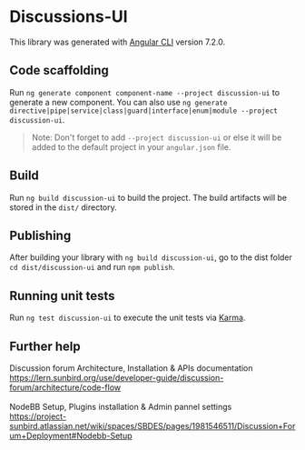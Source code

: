 # Discussions-UI

This library was generated with [Angular CLI](https://github.com/angular/angular-cli) version 7.2.0.

## Code scaffolding

Run `ng generate component component-name --project discussion-ui` to generate a new component. You can also use `ng generate directive|pipe|service|class|guard|interface|enum|module --project discussion-ui`.
> Note: Don't forget to add `--project discussion-ui` or else it will be added to the default project in your `angular.json` file. 

## Build

Run `ng build discussion-ui` to build the project. The build artifacts will be stored in the `dist/` directory.

## Publishing

After building your library with `ng build discussion-ui`, go to the dist folder `cd dist/discussion-ui` and run `npm publish`.

## Running unit tests

Run `ng test discussion-ui` to execute the unit tests via [Karma](https://karma-runner.github.io).

## Further help

Discussion forum Architecture, Installation & APIs documentation \
https://lern.sunbird.org/use/developer-guide/discussion-forum/architecture/code-flow \
\
NodeBB Setup, Plugins installation & Admin pannel settings \
https://project-sunbird.atlassian.net/wiki/spaces/SBDES/pages/1981546511/Discussion+Forum+Deployment#Nodebb-Setup

